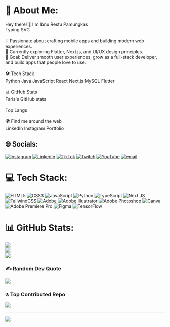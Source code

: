 # 💫 About Me:
Hey there! 👋 I'm Ibnu Restu Pamungkas
<br>Typing SVG<br><br>💡 Passionate about crafting mobile apps and building modern web experiences.<br>🌱 Currently exploring Flutter, Next.js, and UI/UX design principles.<br>🎯 Goal: Deliver smooth user experiences, grow as a full-stack developer, and build apps that people love to use.<br><br>🛠️ Tech Stack<br>Python Java JavaScript React Next.js MySQL Flutter<br><br>📊 GitHub Stats<br>Faris's GitHub stats<br><br>Top Langs<br><br>🌍 Find me around the web<br>LinkedIn Instagram Portfolio


## 🌐 Socials:
[![Instagram](https://img.shields.io/badge/Instagram-%23E4405F.svg?logo=Instagram&logoColor=white)](https://instagram.com/r.pamungkass) [![LinkedIn](https://img.shields.io/badge/LinkedIn-%230077B5.svg?logo=linkedin&logoColor=white)](https://linkedin.com/in/Ibnu_Restu_Pamungkas) [![TikTok](https://img.shields.io/badge/TikTok-%23000000.svg?logo=TikTok&logoColor=white)](https://tiktok.com/@r.pam) [![Twitch](https://img.shields.io/badge/Twitch-%239146FF.svg?logo=Twitch&logoColor=white)](https://twitch.tv/ibnu_restu) [![YouTube](https://img.shields.io/badge/YouTube-%23FF0000.svg?logo=YouTube&logoColor=white)](https://youtube.com/@Ibnu_Restu_Pamungkas) [![email](https://img.shields.io/badge/Email-D14836?logo=gmail&logoColor=white)](mailto:ibnurestu0506@gmail.com) 

# 💻 Tech Stack:
![HTML5](https://img.shields.io/badge/html5-%23E34F26.svg?style=flat&logo=html5&logoColor=white) ![CSS3](https://img.shields.io/badge/css3-%231572B6.svg?style=flat&logo=css3&logoColor=white) ![JavaScript](https://img.shields.io/badge/javascript-%23323330.svg?style=flat&logo=javascript&logoColor=%23F7DF1E) ![Python](https://img.shields.io/badge/python-3670A0?style=flat&logo=python&logoColor=ffdd54) ![TypeScript](https://img.shields.io/badge/typescript-%23007ACC.svg?style=flat&logo=typescript&logoColor=white) ![Next JS](https://img.shields.io/badge/Next-black?style=flat&logo=next.js&logoColor=white) ![TailwindCSS](https://img.shields.io/badge/tailwindcss-%2338B2AC.svg?style=flat&logo=tailwind-css&logoColor=white) ![Adobe](https://img.shields.io/badge/adobe-%23FF0000.svg?style=flat&logo=adobe&logoColor=white) ![Adobe Illustrator](https://img.shields.io/badge/adobe%20illustrator-%23FF9A00.svg?style=flat&logo=adobe%20illustrator&logoColor=white) ![Adobe Photoshop](https://img.shields.io/badge/adobe%20photoshop-%2331A8FF.svg?style=flat&logo=adobe%20photoshop&logoColor=white) ![Canva](https://img.shields.io/badge/Canva-%2300C4CC.svg?style=flat&logo=Canva&logoColor=white) ![Adobe Premiere Pro](https://img.shields.io/badge/Adobe%20Premiere%20Pro-9999FF.svg?style=flat&logo=Adobe%20Premiere%20Pro&logoColor=white) ![Figma](https://img.shields.io/badge/figma-%23F24E1E.svg?style=flat&logo=figma&logoColor=white) ![TensorFlow](https://img.shields.io/badge/TensorFlow-%23FF6F00.svg?style=flat&logo=TensorFlow&logoColor=white)
# 📊 GitHub Stats:
![](https://github-readme-stats.vercel.app/api?username=Zou56&theme=ambient_gradient&hide_border=false&include_all_commits=false&count_private=false)<br/>
![](https://nirzak-streak-stats.vercel.app/?user=Zou56&theme=ambient_gradient&hide_border=false)<br/>
![](https://github-readme-stats.vercel.app/api/top-langs/?username=Zou56&theme=ambient_gradient&hide_border=false&include_all_commits=false&count_private=false&layout=compact)

### ✍️ Random Dev Quote
![](https://quotes-github-readme.vercel.app/api?type=horizontal&theme=radical)

### 🔝 Top Contributed Repo
![](https://github-contributor-stats.vercel.app/api?username=Zou56&limit=5&theme=dark&combine_all_yearly_contributions=true)

---
[![](https://visitcount.itsvg.in/api?id=Zou56&icon=0&color=0)](https://visitcount.itsvg.in)

<!-- Proudly created with GPRM ( https://gprm.itsvg.in ) -->
